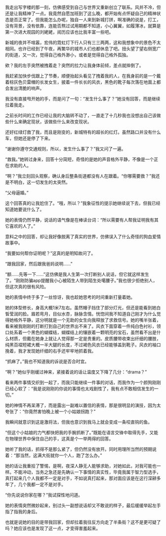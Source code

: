 我走出写字楼的那一刻，仿佛感受到自己与世界又重新创立了联系。风并不冷，但还是让我精神了一点。我竟然自愿加班到了这么晚，都开始有点怀疑自己的精神状态是否正常了。但我能怎么办呢，独自一人来到新城打拼，啊准确的说是，打工，没有背景，没有依靠，连能否熬过试用期都不知道，小心翼翼，如履薄冰，就算是第一次进大观园的刘姥姥，阅历应该也比我丰富一些吧。

新城的夜并不喧嚣，宏伟的霓虹灯下行人只有三三两两，这和我想象中的景色不太相同。也许已经到了午夜，再繁华的城市人们也都休息了吧。扭头望了望右侧宽广的街道，又一次，觉得自己格外渺小，或者是觉得自己格外孤独。

欸？我的左手突然被拽着走？突然的拉力让我身体前倾，差点就摔倒了。

我赶紧加快步伐跟上了节奏，顺便抬起头看见了拽着我的人，在我身前的是一个戴着棕灰色贝雷帽的长发女生，披着一件长长的风衣，黑色的靴子每次落在地面上都会发出清脆的响声。

我没有直接甩开她的手，而是问了一句：“发生什么事了？”她没有回答，而是继续拉着我走。

之前长时间的工作已经让我的大脑转不动了，一直走了十几秒我也没想出自己该做些什么来确定现状，该做些什么来改变现状。

还好红绿灯救了我，而且是刚变的，新城特有的超长的红灯。虽然路口并没有什么车，但她还是停了下来。

“谢谢你遵守交通规则，所以，发生什么事了？”我又问了一遍。

“救我。”她转过身来，回答十分简短，奇怪的是她的声音格外平静，不像是一个正在求助的人。

“啊？”我立刻回头观察，确认身后整条街道都没有人在跟着。“你哪需要救？”我还是不明白，这一切发生的太突然。

“父母逼婚。”

这个回答真的让我尬住了。“哦，所以？”我象征性的提示她继续说下去，但我已经知道她要说什么了。

她的表情仍然平静，说话的语气像是在棒读台词：“所以需要有人帮我证明我有其它喜欢的人了。”

意料之中的回答，却让我好像脱离了真实的世界，仿佛误入了什么奇怪的狗血爱情故事中。

“我要如何帮你证明呢？”这真的是明知故问了。

“跟我回家，然后跟我爸妈说明……”

“额……先等一下……”这仿佛是我人生第一次打断别人说话，但它就这样发生了。“刚刚防骗app提醒我小心被陌生人带到陌生处噶腰子。”我也很少拒绝别人，但这次真的很有风险。

她的表情中终于多了一丝惊讶，我也趁她思考的时间重新打量着她。

她的体型修长，身高大概1米7左右。虽然帽子挡住了部分灯光，但还是能看到她白皙莹润的脸。眉若弯月，目似水杏，脉脉含情。恍惚间我不知道自己刚才为什么觉得她格外平静，这分明就是一个无助的女生向我释放了求救信号。她的嘴半张着，看来被我刚刚的打断打到自己的世界出不来了。风衣下面穿着一件纯白色衬衫，领口处系着一个黑色的蝴蝶结，蝴蝶结上的镶嵌着一颗明亮的宝石，虽然看不出是什么材质，但戴在她身上就让人觉得那一定是贵重的。皮质腰带收束出纤细的腰肢，纯黑百褶短裙大概一半大腿的长度，不过褐色风衣已经能够盖到靴子。风衣的袖口挽着，我才发现她纤细的右手还牢牢地抓着我。

“抓麻了。”我也不知道我的诉说是否合时宜。

“啊？”她似乎刚缓过神来，紧接着说的话让温度又下降了几分：“drama？”

看来两件事情交织到一起了，而我只能继续一件事的对话，而我作为一个颜狗刚刚已经心软了：“我是说刚刚的你说的事情也太戏剧性了，我有点不敢相信发生的一切。”

她的神情不再呆滞了，而是露出一副难以置信的表情，那是很明显的演技，因为太夸张了：“你竟然害怕晚上被一个小姑娘拐跑？”

我瞬间就意识到这是激将法，但我也意识到我马上就会变成一条咬直钩的鱼。

“但这个小姑娘的力气都快把我的手腕抓断了。”既能在语言交锋中取得先手，又能在物理世界中保住自己的手，这真是个一举两得的回答。

她听了我的话，抓得不是那么紧了，但仍然没有放开。同时用理所当然的预期说着：“那当然，这满大街就你一个人，跑了怎么办。”

她的话让我重拾了警惕，是啊，夜深人静无人能够求助，对她如此，对我可能也一样。不能冲动，当务之急还是先确认一下事情的真实性，毕竟我属于智力型选手，真打起来几个人我都不一定是对手，不如说真打起来，那对面应该是在这行深耕多年了，几个我都一定不是对手。

“你先说说你家在哪？”我试探性地问道。

她的表情突然微妙起来，别过头一副想说话却又不敢说的样子，最后缓缓举起左手指了指我的身后。

也就是说她的目的是带我回家，但却拉着我往反方向走了半条街？这不是更可疑了吗？她应该也是发现了这一点，才变得害羞起来。


